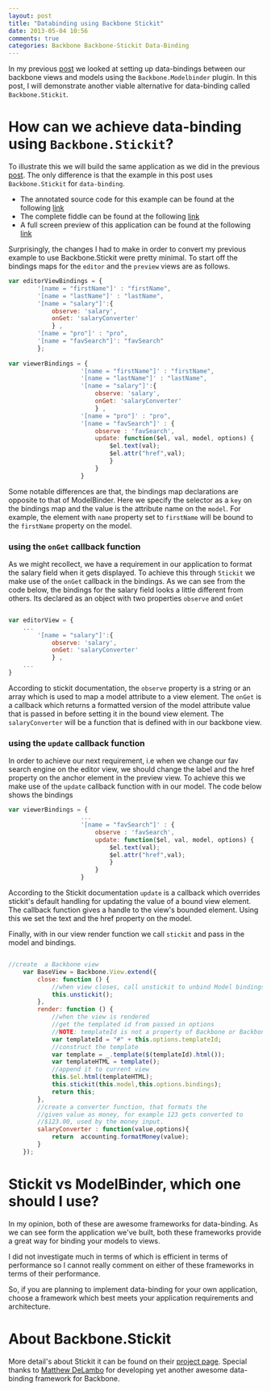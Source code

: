```yaml
---
layout: post
title: "Databinding using Backbone Stickit"
date: 2013-05-04 10:56
comments: true
categories: Backbone Backbone-Stickit Data-Binding
---
```


In my previous [post](http://niki4810.github.io/blog/2013/03/02/new-post/) we looked at setting up data-bindings between our backbone views and models using the `Backbone.Modelbinder` plugin. In this post, I will demonstrate another viable alternative for data-binding called `Backbone.Stickit`.<!-- more -->  

# How can we achieve data-binding using `Backbone.Stickit`?

To illustrate this we will build the same application as we did in the previous [post](http://niki4810.github.io/blog/2013/03/02/new-post/). The only difference is that the example in this post uses `Backbone.Stickit` for `data-binding`.

* The annotated source code for this example can be found at the following [link](http://niki4810.github.io/annotate-sources/databinding-using-stickit.html)
* The complete fiddle can be found at the following [link](http://jsfiddle.net/niki4810/yQjPD/)
* A full screen preview of this application can be found at the following [link](http://jsfiddle.net/niki4810/yQjPD/embedded/result/)

Surprisingly, the changes I had to make in order to convert my previous example to use Backbone.Stickit were pretty minimal.  To start off the bindings maps for the `editor` and the `preview` views are as follows.

```javascript
var editorViewBindings = {
		'[name = "firstName"]' : "firstName", 
		'[name = "lastName"]' : "lastName",
		'[name = "salary"]':{
			observe: 'salary',
			onGet: 'salaryConverter'
			} ,
		'[name = "pro"]' : "pro",
		'[name = "favSearch"]': "favSearch"
		};
		
var viewerBindings = {
					'[name = "firstName"]' : "firstName", 
					'[name = "lastName"]' : "lastName",
					'[name = "salary"]':{
						observe: 'salary',
						onGet: 'salaryConverter'    
						} ,
					'[name = "pro"]' : "pro",
					'[name = "favSearch"]' : {
						observe : 'favSearch',
						update: function($el, val, model, options) {
							$el.text(val);
							$el.attr("href",val);
							}
						}
					}

```

Some notable differences are that, the bindings map declarations are opposite to that of ModelBinder. Here we specify the selector as a `key` on the bindings map and the value is the attribute name on the `model`. For example, the element with `name` property set to `firstName` will be bound to the `firstName` property on the model.

### using the `onGet` callback function

As we might recollect, we have a requirement in our application to format the salary field when it gets displayed. To achieve this through `Stickit` we make use of the `onGet` callback in the bindings. As we can see from the code below, the bindings for the salary field looks a little different from others. Its declared as an object with two properties `observe` and `onGet`

```javascript

var editorView = {
	...
		'[name = "salary"]':{
			observe: 'salary',
			onGet: 'salaryConverter'
			} ,
	...
}

```

According to stickit documentation, the `observe` property is a string or an array which is used to map a model attribute to a view element. The `onGet` is a  callback which returns a formatted version of the model attribute value that is passed in before setting it in the bound view element. The `salaryConverter` will be a function that is defined with in our backbone view.


### using the `update` callback function

In order to achieve our next requirement, i.e when we change our fav search engine on the editor view, we should change the label and the href property on the anchor element in the preview view. To achieve this we make use of the `update` callback function with in our model. The code below shows the bindings

```javascript
var viewerBindings = {
					...
					'[name = "favSearch"]' : {
						observe : 'favSearch',
						update: function($el, val, model, options) {
							$el.text(val);
							$el.attr("href",val);
							}
						}
					}

```

According to the Stickit documentation `update` is a callback which overrides stickit's default handling for updating the value of a bound view element. The callback function gives a handle to the view's bounded element. Using this we set the text and the href property on the model.


Finally, with in our view render function we call `stickit` and pass in the model and bindings.

```javascript

//create  a Backbone view
	var BaseView = Backbone.View.extend({
		close: function () {
			//when view closes, call unstickit to unbind Model bindings
			this.unstickit();
		},
		render: function () {
			//when the view is rendered
			//get the templated id from passed in options
			//NOTE: templateId is not a property of Backbone or Backbone Stickit, its a custom parameter that we pass into view's constructor           
			var templateId = "#" + this.options.templateId;
			//construct the template
			var template = _.template($(templateId).html());
			var templateHTML = template();
			//append it to current view
			this.$el.html(templateHTML);
			this.stickit(this.model,this.options.bindings);
			return this;
		},
		//create a converter function, that formats the 
		//given value as money, for example 123 gets converted to
		//$123.00, used by the money input.
		salaryConverter : function(value,options){
			return  accounting.formatMoney(value);
		}
	});
```

# Stickit vs ModelBinder, which one should I use?

In my opinion, both of these are awesome frameworks for data-binding. As we can see form the application we've built, both these frameworks provide a great way for binding your models to views. 

I did not investigate much in terms of which is efficient in terms of performance so I cannot really comment on either of these frameworks in terms of their performance. 

So, if you are planning to implement data-binding for your own application, choose a framework which best meets your application requirements and architecture.
 

# About Backbone.Stickit

More detail's about Stickit it  can be found on their [project page](http://nytimes.github.io/backbone.stickit/). Special thanks to [Matthew DeLambo](https://github.com/delambo) for developing yet another awesome data-binding framework for Backbone.


